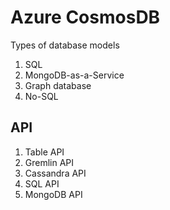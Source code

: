 # Azure CosmosDB

Types of database models

1. SQL
2. MongoDB-as-a-Service
3. Graph database
4. No-SQL

## API

1. Table API
2. Gremlin API
3. Cassandra API
4. SQL API
5. MongoDB API